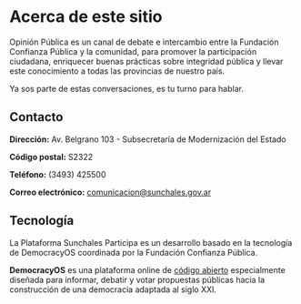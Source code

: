 # Acerca de este sitio

Opinión Pública es un canal de debate e intercambio entre la Fundación Confianza Pública y la comunidad, para promover la participación ciudadana, enriquecer buenas prácticas sobre integridad pública y llevar este conocimiento a todas las provincias de nuestro país.



Ya sos parte de estas conversaciones, es tu turno para hablar.


## Contacto

**Dirección:** Av. Belgrano 103 - Subsecretaría de Modernización del Estado

**Código postal:** S2322

**Teléfono:** (3493) 425500

**Correo electrónico:** [comunicacion@sunchales.gov.ar](mailto:comunicacion@sunchales.gov.ar)
​
## Tecnología

La Plataforma Sunchales Participa es un desarrollo basado en la tecnología de DemocracyOS coordinada por la Fundación Confianza Pública.

**DemocracyOS** es una plataforma online de [código abierto](https://github.com/DemocracyOS) especialmente diseñada para informar, debatir y votar propuestas públicas hacia la construcción de una democracia adaptada al siglo XXI.
